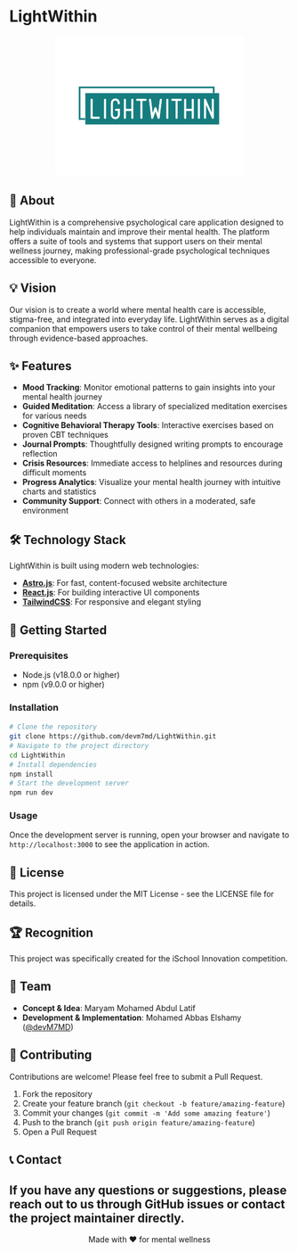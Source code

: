 # LightWithin
<p align="center">
  <img src="public/LightWithin-logo.png" alt="LightWithin Logo" />
</p>

## 🌟 About
LightWithin is a comprehensive psychological care application designed to help individuals maintain and improve their mental health. The platform offers a suite of tools and systems that support users on their mental wellness journey, making professional-grade psychological techniques accessible to everyone.

## 💡 Vision
Our vision is to create a world where mental health care is accessible, stigma-free, and integrated into everyday life. LightWithin serves as a digital companion that empowers users to take control of their mental wellbeing through evidence-based approaches.

## ✨ Features
- **Mood Tracking**: Monitor emotional patterns to gain insights into your mental health journey
- **Guided Meditation**: Access a library of specialized meditation exercises for various needs
- **Cognitive Behavioral Therapy Tools**: Interactive exercises based on proven CBT techniques
- **Journal Prompts**: Thoughtfully designed writing prompts to encourage reflection
- **Crisis Resources**: Immediate access to helplines and resources during difficult moments
- **Progress Analytics**: Visualize your mental health journey with intuitive charts and statistics
- **Community Support**: Connect with others in a moderated, safe environment

## 🛠️ Technology Stack
LightWithin is built using modern web technologies:
- **[Astro.js](https://astro.build/)**: For fast, content-focused website architecture
- **[React.js](https://reactjs.org/)**: For building interactive UI components
- **[TailwindCSS](https://tailwindcss.com/)**: For responsive and elegant styling

## 🚀 Getting Started

### Prerequisites

- Node.js (v18.0.0 or higher)
- npm (v9.0.0 or higher)

### Installation
```bash
# Clone the repository
git clone https://github.com/devm7md/LightWithin.git
# Navigate to the project directory
cd LightWithin
# Install dependencies
npm install
# Start the development server
npm run dev
```

### Usage
Once the development server is running, open your browser and navigate to `http://localhost:3000` to see the application in action.

## 📝 License
This project is licensed under the MIT License - see the LICENSE file for details.

## 🏆 Recognition
This project was specifically created for the iSchool Innovation competition.

## 👥 Team
- **Concept & Idea**: Maryam Mohamed Abdul Latif
- **Development & Implementation**: Mohamed Abbas Elshamy ([@devM7MD](https://github.com/devM7MD))

## 🤝 Contributing
Contributions are welcome! Please feel free to submit a Pull Request.
1. Fork the repository
2. Create your feature branch (`git checkout -b feature/amazing-feature`)
3. Commit your changes (`git commit -m 'Add some amazing feature'`)
4. Push to the branch (`git push origin feature/amazing-feature`)
5. Open a Pull Request
## 📞 Contact
If you have any questions or suggestions, please reach out to us through GitHub issues or contact the project maintainer directly.
---
<p align="center">
  Made with ❤️ for mental wellness
</p>
